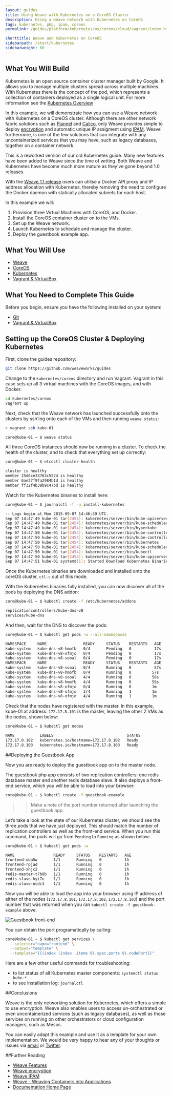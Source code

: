 ```yaml
---
layout: guides
title: Using Weave with Kubernetes on a CoreOS Cluster
description: Using a weave network with Kubernetes on CoreOS
tags: kubernetes, php, ipam, coreos
permalink: /guides/platform/kubernetes/os/coreos/cloud/vagrant/index.html

shorttitle: Weave and Kubernetes on CoreOS
sidebarpath: /start/kubernetes
sidebarweight: 60
---
```


## What You Will Build

Kubernetes is an open source container cluster manager built by Google. It allows you to manage multiple clusters spread across multiple machines. With Kubernetes there is the concept of the pod, which represents a collection of containers deployed as a single logical unit. For more information see the [Kubernetes Overview](http://kubernetes.io/v1.0/docs/user-guide/overview.html)

In this example, we will demonstrate how you can use a Weave network with Kubernetes on a CoreOS cluster. Although there are other network fabric solutions such as [Flannel](https://coreos.com/flannel/docs/latest/flannel-config.html) and [Calico](http://www.projectcalico.org/), only Weave provides simple to deploy [encryption](http://docs.weave.works/weave/latest_release/features.html#security) and automatic unique IP assigment using [IPAM](http://docs.weave.works/weave/latest_release/features.html#addressing). Weave furthermore, is one of the few solutions that can integrate with any uncontainerized services that you may have, such as legacy databases, together on a container network.

This is a reworked version of our old Kubernetes guide. Many new features have been added to Weave since the time of writing. Both Weave and Kubernetes have become much more mature as they've gone beyond 1.0 releases.

With the [Weave 1.1 release](https://github.com/weaveworks/weave/releases/tag/v1.1.0) users can utilise a Docker API proxy and IP address allocation with Kubernetes, thereby removing the need to configure the Docker daemon with statically allocated subnets for each host.

In this example we will:

1. Provision three Virtual Machines with CoreOS, and Docker.
2. Install the CoreOS container cluster on to the VMs.
3. Set up the Weave network.
3. Launch Kubernetes to schedule and manage the cluster.
4. Deploy the guestbook example app.

## What You Will Use ##

* [Weave](http://weave.works)
* [CoreOS](https://coreos.com/)
* [Kubernetes](http://kubernetes.io/)
* [Vagrant & VirtualBox](/guides/about/vagrant.html)

## What You Need to Complete This Guide

Before you begin, ensure you have the following installed on your system:

* [Git](http://git-scm.com/downloads)
* [Vagrant & VirtualBox](/guides/about/vagrant.html)

## Setting up the CoreOS Cluster & Deploying Kubernetes

First, clone the guides repository:

~~~bash
git clone https://github.com/weaveworks/guides
~~~

Change to the `kubernetes/coreos` directory and run Vagrant. Vagrant in this case sets up all 3 virtual machines with the CoreOS images, and with Docker.

~~~bash
cd kubernetes/coreos
vagrant up
~~~

Next, check that the Weave network has launched successfully onto the clusters by ssh'ing onto each of the VMs and then running `weave status`:

~~~bash
> vagrant ssh kube-01

core@kube-01 ~ $ weave status
~~~


All three CoreOS instances should now be running in a cluster. To check the health of the cluster, and to check that everything set up correctly:

~~~bash
core@kube-01 ~ $ etcdctl cluster-health

cluster is healthy
member 25d6ce33763c5524 is healthy
member 6ae27f9fa2984b1d is healthy
member ff32f4b39b9c47bd is healthy
~~~

Watch for the Kubernetes binaries to install here:

~~~bash
core@kube-01 ~ $ journalctl -f -u install-kubernetes

-- Logs begin at Mon 2015-09-07 14:46:39 UTC. --
Sep 07 14:47:49 kube-01 tar[2454]: kubernetes/server/bin/kube-apiserver.docker_tag
Sep 07 14:47:49 kube-01 tar[2454]: kubernetes/server/bin/kube-scheduler
Sep 07 14:47:49 kube-01 tar[2454]: kubernetes/server/bin/hyperkube
Sep 07 14:47:50 kube-01 tar[2454]: kubernetes/server/bin/kube-controller-manager.docker_tag
Sep 07 14:47:50 kube-01 tar[2454]: kubernetes/server/bin/kube-controller-manager
Sep 07 14:47:50 kube-01 tar[2454]: kubernetes/server/bin/kubernetes
Sep 07 14:47:50 kube-01 tar[2454]: kubernetes/server/bin/kube-scheduler.docker_tag
Sep 07 14:47:50 kube-01 tar[2454]: kubernetes/server/bin/kubectl
Sep 07 14:47:50 kube-01 tar[2454]: kubernetes/server/bin/kube-apiserver
Sep 07 14:47:51 kube-01 systemd[1]: Started Download Kubernetes Binaries.

~~~

Once the Kubernetes binaries are downloaded and installed onto the coreOS cluster, `ctl-c` out of this mode.

With the Kubernetes binaries fully installed, you can now discover all of the pods by deploying the DNS addon:

~~~bash
core@kube-01 ~ $ kubectl create -f /etc/kubernetes/addons

replicationcontrollers/kube-dns-v8
services/kube-dns
~~~

And then, wait for the DNS to discover the pods:

~~~bash
core@kube-01 ~ $ kubectl get pods -w --all-namespaces

NAMESPACE     NAME                READY     STATUS    RESTARTS   AGE
kube-system   kube-dns-v8-hmofb   0/4       Pending   0          17s
kube-system   kube-dns-v8-ofmjo   0/4       Pending   0          17s
kube-system   kube-dns-v8-sooal   0/4       Pending   0          17s
NAMESPACE     NAME                READY     STATUS    RESTARTS   AGE
kube-system   kube-dns-v8-sooal   0/4       Running   0          57s
kube-system   kube-dns-v8-hmofb   0/4       Running   0         57s
kube-system   kube-dns-v8-sooal   4/4       Running   0         58s
kube-system   kube-dns-v8-hmofb   4/4       Running   0         59s
kube-system   kube-dns-v8-ofmjo   0/4       Running   0         1m
kube-system   kube-dns-v8-ofmjo   3/4       Running   1         1m
kube-system   kube-dns-v8-ofmjo   4/4       Running   1         1m

~~~

Check that the nodes have registered with the master.  In this example, kube-01 at address: `172.17.8.101` is the master, leaving the other 2 VMs as the nodes, shown below:

~~~bash
core@kube-01 ~ $ kubectl get nodes

NAME           LABELS                                STATUS
172.17.8.102   kubernetes.io/hostname=172.17.8.102   Ready
172.17.8.103   kubernetes.io/hostname=172.17.8.103   Ready

~~~

##Deploying the Guestbook App


Now you are ready to deploy the guestbook app on to the master node.

The guestbook php app consists of two replication controllers: one redis database master and another redis database slave. It also deploys a front-end service, which you will be able to load into your browser:

~~~bash
core@kube-01 ~ $ kubectl create -f guestbook-example
~~~

>>Make a note of the port number returned after launching the guestbook app.

Let’s take a look at the state of our Kubernetes cluster, we should see the three pods that we have just deployed. This should match the number of replication controllers as well as the front-end service. When you run this command, the pods will go from `Pending` to `Running` as shown below:

~~~bash
core@kube-01 ~ $ kubectl get pods -w

NAME                 READY     STATUS    RESTARTS   AGE
frontend-oba5w       1/1       Running   0          1h
frontend-rpjad       1/1       Running   0          1h
frontend-xhjc2       1/1       Running   0          1h
redis-master-t7b0b   1/1       Running   0          1h
redis-slave-kyi7u    1/1       Running   0          1h
redis-slave-ncdc3    1/1       Running   0          1h
~~~

Now you will be able to load the app into your browser using IP address of either of the nodes (`172.17.8.101`, `172.17.8.102`, `172.17.8.103`) and the port number that was returned when you ran `kubectl create -f guestbook-example` above.

![Guestbook front-end](/guides/images/kubernetes/coreos/guestbook.png)

You can obtain the port programatically by calling:

~~~bash
core@kube-01 ~ $ kubectl get services \
  --selector="name=frontend" \
  --output="template" \
  --template="{{(index (index .items 0).spec.ports 0).nodePort}}"
~~~

Here are a few other useful commands for troubleshooting:

  - to list status of all Kubernetes master components: `systemctl status kube-*`
  - to see installation log: `journalctl`

##Conclusions

Weave is the only networking solution for Kubernetes, which offers a simple to use encryption. Weave also enables users to access un-orchestrated or even uncontainerized services (such as legacy databases), as well as those services on running on other orchestrators or cloud configuration managers, such as Mesos.

You can easily adapt this example and use it as a template for your own implementation. We would be very happy to hear any of your thoughts or issues via [email](mailto:help@weave.works) or [Twitter](https://twitter.com/weaveworks).

##Further Reading


* [Weave Features](http://docs.weave.works/weave/latest_release/features.html)
* [Weave encryption](http://docs.weave.works/weave/latest_release/features.html#security)
* [Weave IPAM](http://docs.weave.works/weave/latest_release/features.html#addressing)
* [Weave - Weaving Containers into Applications](https://github.com/weaveworks/weave)
* [Documentation Home Page](http://docs.weave.works/weave/latest_release/)
